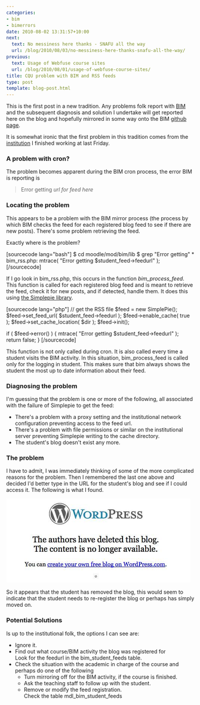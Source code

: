 ```yaml
---
categories:
- bim
- bimerrors
date: 2010-08-02 13:31:57+10:00
next:
  text: No messiness here thanks - SNAFU all the way
  url: /blog/2010/08/03/no-messiness-here-thanks-snafu-all-the-way/
previous:
  text: Usage of Webfuse course sites
  url: /blog/2010/08/01/usage-of-webfuse-course-sites/
title: CQU problem with BIM and RSS feeds
type: post
template: blog-post.html
---
```

This is the first post in a new tradition. Any problems folk report with [BIM](/blog/research/bam-blog-aggregation-management/) and the subsequent diagnosis and solution I undertake will get reported here on the blog and hopefully mirrored in some way onto the BIM [github page](http://github.com/djplaner/BIM).

It is somewhat ironic that the first problem in this tradition comes from the [institution](http://www.cqu.edu.au/) I finished working at last Friday.

### A problem with cron?

The problem becomes apparent during the BIM cron process, the error BIM is reporting is

> Error getting _url for feed here_

### Locating the problem

This appears to be a problem with the BIM mirror process (the process by which BIM checks the feed for each registered blog feed to see if there are new posts). There's some problem retrieving the feed.

Exactly where is the problem?

\[sourcecode lang="bash"\] $ cd moodle/mod/bim/lib $ grep "Error getting" \* bim\_rss.php: mtrace( "Error getting $student\_feed->feedurl" ); \[/sourcecode\]

If I go look in bim\_rss.php, this occurs in the function _bim\_process\_feed_. This function is called for each registered blog feed and is meant to retrieve the feed, check it for new posts, and if detected, handle them. It does this using [the Simplepie library](http://simplepie.org/).

\[sourcecode lang="php"\] // get the RSS file $feed = new SimplePie(); $feed->set\_feed\_url( $student\_feed->feedurl ); $feed->enable\_cache( true ); $feed->set\_cache\_location( $dir ); $feed->init();

if ( $feed->error() ) { mtrace( "Error getting $student\_feed->feedurl" ); return false; } \[/sourcecode\]

This function is not only called during cron. It is also called every time a student visits the BIM activity. In this situation, bim\_process\_feed is called only for the logging in student. This makes sure that bim always shows the student the most up to date information about their feed.

### Diagnosing the problem

I'm guessing that the problem is one or more of the following, all associated with the failure of Simplepie to get the feed:

- There's a problem with a proxy setting and the institutional network configuration preventing access to the feed url.
- There's a problem with file permissions or similar on the institutional server preventing Simplepie writing to the cache directory.
- The student's blog doesn't exist any more.

### The problem

I have to admit, I was immediately thinking of some of the more complicated reasons for the problem. Then I remembered the last one above and decided I'd better type in the URL for the student's blog and see if I could access it. The following is what I found.

[![Deleted blog](images/4851492241_dab3d06bd9.jpg)](http://www.flickr.com/photos/david_jones/4851492241/ "Deleted blog by David T Jones, on Flickr")

So it appears that the student has removed the blog, this would seem to indicate that the student needs to re-register the blog or perhaps has simply moved on.

### Potential Solutions

Is up to the institutional folk, the options I can see are:

- Ignore it.
- Find out what course/BIM activity the blog was registered for  
    Look for the feedurl in the bim\_student\_feeds table.
- Check the situation with the academic in charge of the course and perhaps do one of the following
    - Turn mirroring off for the BIM activity, if the course is finished.
    - Ask the teaching staff to follow up with the student.
    - Remove or modify the feed registration.  
        Check the table mdl\_bim\_student\_feeds